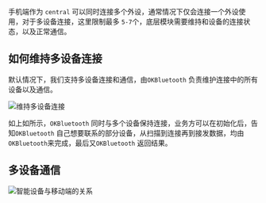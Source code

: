 手机端作为 `central` 可以同时连接多个外设，通常情况下仅会连接一个外设使用，对于多设备连接，这里限制最多 `5-7`个，底层模块需要维持和设备的连接状态，以及正常通信。

## 如何维持多设备连接

默认情况下，我们支持多设备连接和通信，由`OKBluetooth` 负责维护连接中的所有设备以及通信。

![维持多设备连接](https://camo.githubusercontent.com/d1f9847a9232542113ffdd226ea5b3773f26b5f1/687474703a2f2f75706c6f61642d696d616765732e6a69616e7368752e696f2f75706c6f61645f696d616765732f3534353735352d303161616262356533396130613735302e706e673f696d6167654d6f6772322f6175746f2d6f7269656e742f7374726970253743696d61676556696577322f322f772f31323430)

如上如所示，`OKBluetooth` 同时与多个设备保持连接，业务方可以在初始化后，告知`OKBluetooth` 自己想要联系的部分设备，从扫描到连接再到接发数据，均由`OKBluetooth`来完成，最后又`OKBluetooth` 返回结果。

## 多设备通信

![智能设备与移动端的关系](https://camo.githubusercontent.com/d35e114d02c6b82ccea90e1547d268607362ee41/687474703a2f2f75706c6f61642d696d616765732e6a69616e7368752e696f2f75706c6f61645f696d616765732f3534353735352d343837633230623536646461623832322e706e673f696d6167654d6f6772322f6175746f2d6f7269656e742f7374726970253743696d61676556696577322f322f772f31323430)
